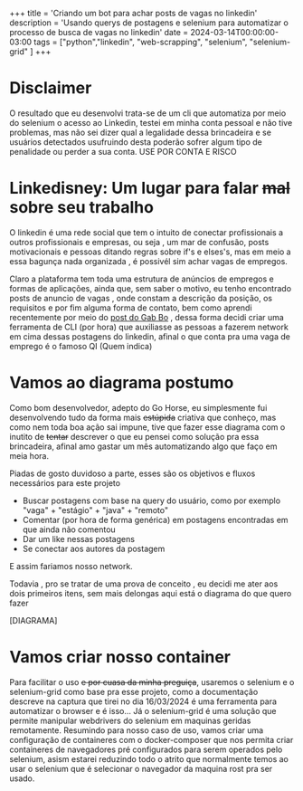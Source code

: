 +++
title = 'Criando um bot para achar posts de vagas no linkedin'
description = 'Usando querys de postagens e selenium para automatizar o processo de busca de vagas no linkedin'
date = 2024-03-14T00:00:00-03:00
tags = ["python","linkedin", "web-scrapping", "selenium", "selenium-grid" ]
+++

# Disclaimer
O resultado que eu desenvolvi trata-se de um cli que automatiza por meio do selenium o acesso ao Linkedin, testei em minha conta pessoal e não tive problemas, mas não sei dizer qual a legalidade dessa brincadeira e se usuários detectados usufruindo desta poderão sofrer algum tipo de penalidade ou perder a sua conta. USE POR CONTA E RISCO

# Linkedisney: Um lugar para falar <del>mal</del> sobre seu trabalho

O linkedin é uma rede social que tem o intuito de conectar profissionais a outros profissionais e empresas, ou seja , um mar de confusão, posts motivacionais e pessoas ditando regras sobre if's e elses's, mas em meio a essa bagunça nada organizada , é possivél sim achar vagas de empregos.

Claro a plataforma tem toda uma estrutura de anúncios de empregos e formas de aplicações, ainda que, sem saber o motivo, eu tenho encontrado posts de anuncio de vagas , onde constam a descrição da posição, os requisitos e por fim alguma forma de contato, bem como aprendi recentemente por meio do [post do Gab Bo](https://www.linkedin.com/posts/gabebo_existem-milhares-de-vagas-escondidas-no-linkedin-activity-7159184550667923457-rHei) , dessa forma decidi criar uma ferramenta de CLI (por hora) que auxiliasse as pessoas a fazerem network em cima dessas postagens do linkedin, afinal o que conta pra uma vaga de emprego é o famoso QI (Quem indica)

# Vamos ao diagrama postumo

Como bom desenvolvedor, adepto do Go Horse, eu simplesmente fui desenvolvendo tudo da forma mais <del>estúpida</del> criativa que conheço, mas como nem toda boa ação sai impune, tive que fazer esse diagrama com o inutito de <del>tentar</del> descrever o que eu pensei como solução pra essa brincadeira, afinal amo gastar um mês automatizando algo que faço em meia hora.

Piadas de gosto duvidoso a parte, esses são os objetivos e fluxos necessários para este projeto

- Buscar postagens com base na query do usuário, como por exemplo "vaga" + "estágio" + "java" + "remoto"
- Comentar (por hora de forma genérica) em postagens encontradas em que ainda não comentou
- Dar um like nessas postagens
- Se conectar aos autores da postagem

E assim fariamos nosso network.

Todavia , pro se tratar de uma prova de conceito , eu decidi me ater aos dois primeiros itens, sem mais delongas aqui está o diagrama do que quero fazer 

[DIAGRAMA]

# Vamos criar nosso container

Para facilitar o uso <del>e por cuasa da minha preguiça</del>, usaremos o selenium e o selenium-grid como base pra esse projeto, como a documentação descreve na captura que tirei no dia 16/03/2024 é uma ferramenta para automatizar o browser e é isso... Já o selenium-grid é uma solução que permite manipular webdrivers do selenium em maquinas geridas remotamente. Resumindo para nosso caso de uso, vamos criar uma configuração de containeres com o docker-composer que nos permita criar containeres de navegadores pré configurados para serem operados pelo selenium, asism estarei reduzindo todo o atrito que normalmente temos ao usar o selenium que é selecionar o navegador da maquina rost pra ser usado.


